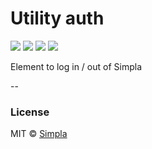 # Utility auth
![][bower-badge] [![][travis-badge]][travis-url] [![][bowerdeps-badge]][bowerdeps-url] [![][npmdevdeps-badge]][npmdevdeps-url]

Element to log in / out of Simpla

--

### License

MIT © [Simpla](admin@simpla.io)

[bower-badge]: https://img.shields.io/bower/v/sm-utility-auth.svg
[travis-badge]: https://img.shields.io/travis/simplaio/sm-utility-auth.svg
[travis-url]: https://travis-ci.org/simplaio/sm-utility-auth
[bowerdeps-badge]: https://img.shields.io/gemnasium/simplaio/sm-utility-auth.svg
[bowerdeps-url]: https://gemnasium.com/bower/sm-utility-auth
[npmdevdeps-badge]: https://img.shields.io/david/dev/simplaio/sm-utility-auth.svg?theme=shields.io
[npmdevdeps-url]: https://david-dm.org/dev/simplaio/sm-utility-auth#info=devDependencies
